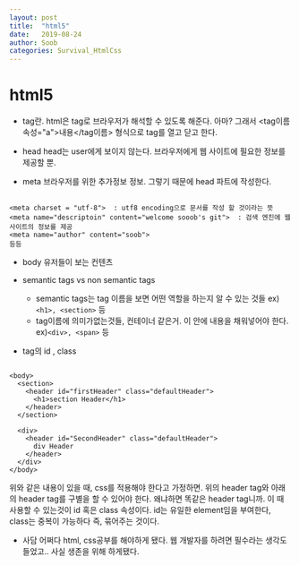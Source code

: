 ```yaml
---
layout: post
title:  "html5"
date:   2019-08-24
author: Soob
categories: Survival_HtmlCss
---
```


html5
====================================

- tag란.
html은 tag로 브라우저가 해석할 수 있도록 해준다. 아마?
그래서 
<tag이름 속성="a">내용</tag이름>
형식으로 tag를 열고 닫고 한다.

- head
head는 user에게 보이지 않는다. 브라우저에게 웹 사이트에 필요한 정보를 제공할 뿐.

- meta
브라우저를 위한 추가정보 정보. 그렇기 때문에 head 파트에 작성한다.

```

<meta charset = "utf-8">  : utf8 encoding으로 문서를 작성 할 것이라는 뜻
<meta name="descriptoin" content="welcome sooob's git">  : 검색 엔진에 웹 사이트의 정보를 제공
<meta name="author" content="soob">
등등

```

- body
유저들이 보는 컨텐츠


- semantic tags vs non semantic tags
  - semantic tags는 tag 이름을 보면 어떤 역할을 하는지 알 수 있는 것들 ex)```<h1>, <section>``` 등
  - tag이름에 의미가없는것들, 컨테이너 같은거. 이 안에 내용을 채워넣어야 한다. ex)```<div>, <span>``` 등


- tag의 id , class

```

<body>
  <section>
    <header id="firstHeader" class="defaultHeader">
      <h1>section Header</h1>
    </header>
  </section>
  
  <div>
    <header id="SecondHeader" class="defaultHeader">
      div Header
    </header>
  </div>
</body>

```

위와 같은 내용이 있을 때, css를 적용해야 한다고 가정하면.
위의 header tag와 아래의 header tag를 구별을 할 수 있어야 한다. 왜냐하면 똑같은 header tag니까.
이 때 사용할 수 있는것이 id 혹은 class 속성이다.
id는 유일한 element임을 부여한다, class는 중복이 가능하다 즉, 묶어주는 것이다.




 - 사담
 어쩌다 html, css공부를 해야하게 됐다.
 웹 개발자를 하려면  필수라는 생각도 들었고.. 사실 생존을 위해 하게됐다.
